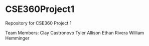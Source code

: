 # CSE360Project1
Repository for CSE360 Project 1

Team Members:
Clay Castronovo
Tyler Allison
Ethan Rivera
William Hemminger
